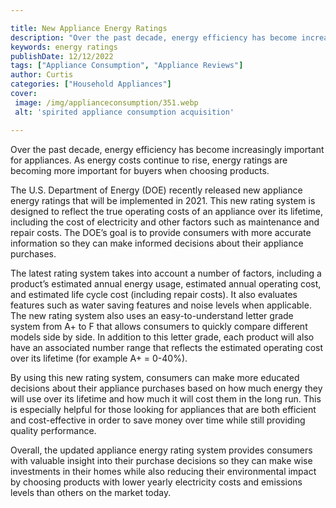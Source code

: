 ```yaml
---

title: New Appliance Energy Ratings
description: "Over the past decade, energy efficiency has become increasingly important for appliances. As energy costs continue to rise, energy...find out now"
keywords: energy ratings
publishDate: 12/12/2022
tags: ["Appliance Consumption", "Appliance Reviews"]
author: Curtis
categories: ["Household Appliances"]
cover: 
 image: /img/applianceconsumption/351.webp
 alt: 'spirited appliance consumption acquisition'

---
```


Over the past decade, energy efficiency has become increasingly important for appliances. As energy costs continue to rise, energy ratings are becoming more important for buyers when choosing products.

The U.S. Department of Energy (DOE) recently released new appliance energy ratings that will be implemented in 2021. This new rating system is designed to reflect the true operating costs of an appliance over its lifetime, including the cost of electricity and other factors such as maintenance and repair costs. The DOE’s goal is to provide consumers with more accurate information so they can make informed decisions about their appliance purchases.

The latest rating system takes into account a number of factors, including a product’s estimated annual energy usage, estimated annual operating cost, and estimated life cycle cost (including repair costs). It also evaluates features such as water saving features and noise levels when applicable. The new rating system also uses an easy-to-understand letter grade system from A+ to F that allows consumers to quickly compare different models side by side. In addition to this letter grade, each product will also have an associated number range that reflects the estimated operating cost over its lifetime (for example A+ = 0-40%). 

By using this new rating system, consumers can make more educated decisions about their appliance purchases based on how much energy they will use over its lifetime and how much it will cost them in the long run. This is especially helpful for those looking for appliances that are both efficient and cost-effective in order to save money over time while still providing quality performance. 

Overall, the updated appliance energy rating system provides consumers with valuable insight into their purchase decisions so they can make wise investments in their homes while also reducing their environmental impact by choosing products with lower yearly electricity costs and emissions levels than others on the market today.
